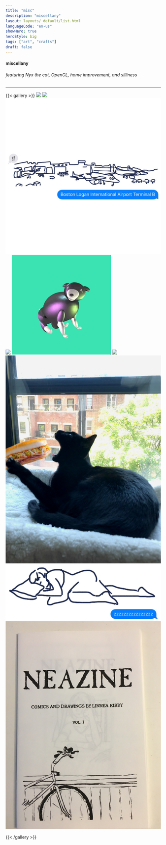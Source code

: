 ```yaml
---
title: "misc"
description: "miscellany"
layout: layouts/_default/list.html
languageCode: "en-us"
showHero: true
heroStyle: big
tags: ["art", "crafts"]
draft: false
---
```

#### miscellany
###### featuring Nyx the cat, OpenGL, home improvement, and silliness
---

{{< gallery >}}
  <img src="gallery/disco.gif" class="grid-w50 md:grid-w33 xl:grid-w25" />
  <img src="gallery/disco.png" class="grid-w50 md:grid-w33 xl:grid-w25" />
  <img src="gallery/boston_logan_terminal_b.JPG" class="grid-w50 md:grid-w33 xl:grid-w25" />
  <img src="gallery/contour.jpg" class="grid-w50 md:grid-w33 xl:grid-w25" />
  <img src="gallery/egg_scratch.gif" class="grid-w50 md:grid-w33 xl:grid-w25" />
  <img src="gallery/egg_turgle.gif" class="grid-w50 md:grid-w33 xl:grid-w25" />
  <img src="gallery/nyx_sandwich.jpg" class="grid-w50 md:grid-w33 xl:grid-w25" />
  <img src="gallery/zzzzzz.jpg" class="grid-w50 md:grid-w33 xl:grid-w25" />
  <img src="gallery/neazine.JPG" class="grid-w50 md:grid-w33 xl:grid-w25" />

{{< /gallery >}}

